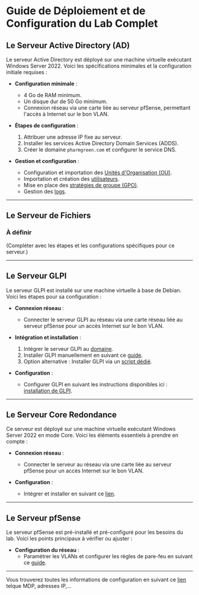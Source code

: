 # Guide de Déploiement et de Configuration du Lab Complet

## Le Serveur Active Directory (AD)

Le serveur Active Directory est déployé sur une machine virtuelle exécutant Windows Server 2022. Voici les spécifications minimales et la configuration initiale requises :

- **Configuration minimale** :
  - 4 Go de RAM minimum.
  - Un disque dur de 50 Go minimum.
  - Connexion réseau via une carte liée au serveur pfSense, permettant l'accès à Internet sur le bon VLAN.

- **Étapes de configuration** :
  1. Attribuer une adresse IP fixe au serveur.
  2. Installer les services Active Directory Domain Services (ADDS).
  3. Créer le domaine `pharmgreen.com` et configurer le service DNS.

- **Gestion et configuration** :
  - Configuration et importation des [Unités d'Organisation (OU)](Server_AD/OU).
  - Importation et création des [utilisateurs](Server_AD/Utilisateur).
  - Mise en place des [stratégies de groupe (GPO)](Server_AD/GPO).
  - Gestion des [logs](Server_AD/Logs).

---

## Le Serveur de Fichiers

### À définir
(Compléter avec les étapes et les configurations spécifiques pour ce serveur.)

---

## Le Serveur GLPI

Le serveur GLPI est installé sur une machine virtuelle à base de Debian. Voici les étapes pour sa configuration :

- **Connexion réseau** :
  - Connecter le serveur GLPI au réseau via une carte réseau liée au serveur pfSense pour un accès Internet sur le bon VLAN.

- **Intégration et installation** :
  1. Intégrer le serveur GLPI au [domaine](Server_GLPI/Server_to_Domain.md).
  2. Installer GLPI manuellement en suivant ce [guide](Server_GLPI/install_glpi.md).
  3. Option alternative : Installer GLPI via un [script dédié](Server_GLPI/USER_GUIDE_GLPI_SCRIPT.md).

- **Configuration** :
  - Configurer GLPI en suivant les instructions disponibles ici : [installation de GLPI](Server_GLPI/install_glpi.md).

---

## Le Serveur Core Redondance

Ce serveur est déployé sur une machine virtuelle exécutant Windows Server 2022 en mode Core. Voici les éléments essentiels à prendre en compte :

- **Connexion réseau** :
  - Connecter le serveur au réseau via une carte liée au serveur pfSense pour un accès Internet sur le bon VLAN.

- **Configuration** :
  - Intégrer et installer en suivant ce [lien](Server_Core_Redondance).

---

## Le Serveur pfSense

Le serveur pfSense est pré-installé et pré-configuré pour les besoins du lab. Voici les points principaux à vérifier ou ajuster :

- **Configuration du réseau** :
  - Paramétrer les VLANs et configurer les règles de pare-feu en suivant ce [guide](Server_pfsense).

---

Vous trouverez toutes les informations de configuration en suivant ce [lien](README_deploiement.md) telque MDP, adresses IP,...
